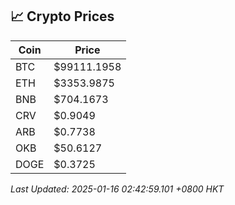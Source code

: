 ## 📈 Crypto Prices

| Coin | Price |
| ---- | ----- |
| BTC | $99111.1958 |
| ETH | $3353.9875 |
| BNB | $704.1673 |
| CRV | $0.9049 |
| ARB | $0.7738 |
| OKB | $50.6127 |
| DOGE | $0.3725 |

_Last Updated: 2025-01-16 02:42:59.101 +0800 HKT_